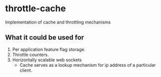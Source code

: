 # throttle-cache

Implementation of cache and throttling mechanisms

## What it could be used for
1. Per application feature flag storage.
2. Throttle counters.
3. Horizontally scalable web sockets
    - Cache serves as a lookup mechanism for ip address of a particular client.